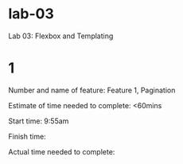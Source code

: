 # lab-03

Lab 03: Flexbox and Templating

# 1

Number and name of feature: Feature 1, Pagination

Estimate of time needed to complete: <60mins

Start time: 9:55am

Finish time:

Actual time needed to complete:
